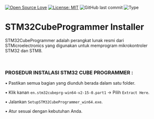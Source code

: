 [![Open Source Love](https://badges.frapsoft.com/os/v1/open-source.svg?style=flat)](https://github.com/ellerbrock/open-source-badges/)
[![License: MIT](https://img.shields.io/badge/License-MIT-blue.svg?logo=github&color=%23F7DF1E)](https://opensource.org/licenses/MIT)
![GitHub last commit](https://img.shields.io/github/last-commit/cakraawijaya/STM32CubeProgrammer-Installer?logo=Codeforces&logoColor=white&color=%23F7DF1E)
![Type](https://img.shields.io/badge/Type-Installer-light.svg?style=flat&logo=gitbook&logoColor=white&color=%23F7DF1E)

# STM32CubeProgrammer Installer
STM32CubeProgrammer adalah perangkat lunak resmi dari STMicroelectronics yang digunakan untuk memprogram mikrokontroler STM32 dan STM8.

<br>

### PROSEDUR INSTALASI STM32 CUBE PROGRAMMER :
• Pastikan semua bagian yang diunduh berada dalam satu folder.

• Klik kanan ``` en.stm32cubeprg-win64-v2-15-0.part1 ``` -> Pilih ``` Extract Here ```.

• Jalankan ``` SetupSTM32CubeProgrammer_win64.exe ```.

• Atur sesuai dengan kebutuhan Anda.
